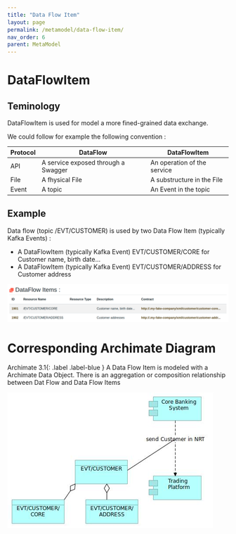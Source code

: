 ```yaml
---
title: "Data Flow Item"
layout: page
permalink: /metamodel/data-flow-item/
nav_order: 6
parent: MetaModel
---
```



# DataFlowItem

## Teminology 

DataFlowItem is used for model a more fined-grained data exchange.

We could follow for example the following convention :

| Protocol               | DataFlow                             | DataFlowItem
|------------------------|--------------------------------------|-------------
| API                    | A service exposed through a Swagger  | An operation of the service
| File                   | A fhysical File                      | A substructure in the File
| Event                  | A topic                              | An Event in the topic

## Example 

Data flow (topic /EVT/CUSTOMER) is used by two Data Flow Item (typically Kafka Events) : 
 - A DataFlowItem (typically Kafka Event) EVT/CUSTOMER/CORE for Customer name, birth date...
 - A DataFlowItem (typically Kafka Event) EVT/CUSTOMER/ADDRESS for Customer address

![Data Flows items](./png/dataflow3.png)


# Corresponding Archimate Diagram

<span>Archimate 3.1</span>{: .label .label-blue } A Data Flow Item is modeled with a Archimate Data Object.
There is an aggregation or composition relationship between Dat Flow and Data Flow Items

![Data Flow](./jpg/data-flow-item.jpg)